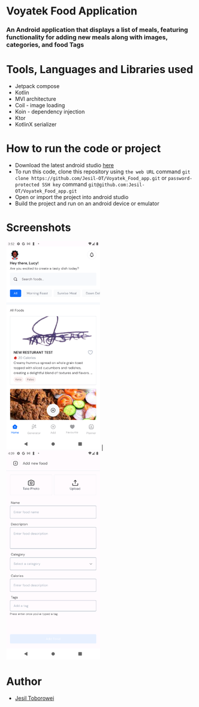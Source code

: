 # Voyatek Food Application
### An Android application that displays a list of meals, featuring functionality for adding new meals along with images, categories, and food Tags
# Tools, Languages and Libraries used
- Jetpack compose
- Kotlin
- MVI architecture
- Coil - image loading
- Koin - dependency injection
- Ktor
- KotlinX serializer

# How to run the code or project
- Download the latest android studio [here](https://developer.android.com/studio?gad_source=1&gclid=Cj0KCQiA_Yq-BhC9ARIsAA6fbAj5a-4oK33Juokz4OVHWxxmjg6PsnJfEx2S5B9P-4M3L3ZRlOdFXiIaAieWEALw_wcB&gclsrc=aw.ds)
- To run this code, clone this repository using `the web URL` command `git clone https://github.com/Jesil-OT/Voyatek_Food_app.git` or `password-protected SSH key` command `git@github.com:Jesil-OT/Voyatek_Food_app.git`
- Open or import the project into android studio
- Build the project and run on an android device or emulator

# Screenshots
<img src = "https://github.com/Jesil-OT/Voyatek_Food_app/blob/master/screenshots/Screenshot_20250302_035303.png" width="250"/> | <img src = "https://github.com/Jesil-OT/Voyatek_Food_app/blob/master/screenshots/Screenshot_20250302_040958.png" width="250"/>

# Author
- [Jesil Toborowei](https://github.com/Jesil-OT/)

